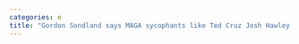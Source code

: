 ```yaml
---
categories: e
title: "Gordon Sondland says MAGA sycophants like Ted Cruz Josh Hawley and Marjorie Taylor Greene dont know how to manage Trump"
---
```

